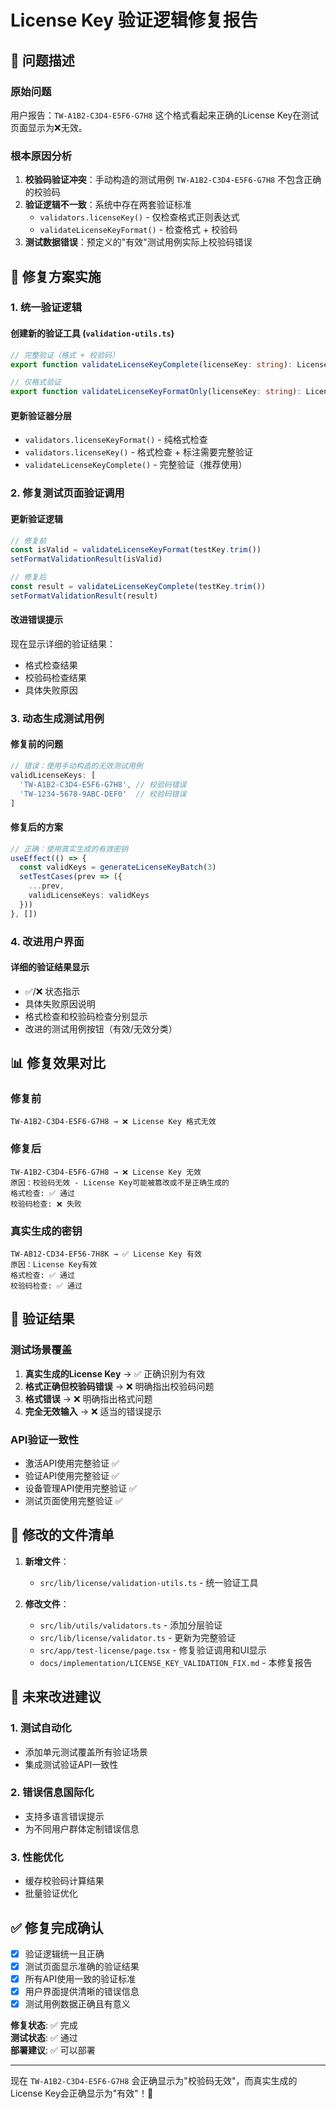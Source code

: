 # License Key 验证逻辑修复报告

## 🐛 问题描述

### 原始问题
用户报告：`TW-A1B2-C3D4-E5F6-G7H8` 这个格式看起来正确的License Key在测试页面显示为❌无效。

### 根本原因分析
1. **校验码验证冲突**：手动构造的测试用例 `TW-A1B2-C3D4-E5F6-G7H8` 不包含正确的校验码
2. **验证逻辑不一致**：系统中存在两套验证标准
   - `validators.licenseKey()` - 仅检查格式正则表达式
   - `validateLicenseKeyFormat()` - 检查格式 + 校验码
3. **测试数据错误**：预定义的"有效"测试用例实际上校验码错误

## 🔧 修复方案实施

### 1. 统一验证逻辑

#### 创建新的验证工具 (`validation-utils.ts`)
```typescript
// 完整验证（格式 + 校验码）
export function validateLicenseKeyComplete(licenseKey: string): LicenseKeyValidationResult

// 仅格式验证
export function validateLicenseKeyFormatOnly(licenseKey: string): LicenseKeyValidationResult
```

#### 更新验证器分层
- `validators.licenseKeyFormat()` - 纯格式检查
- `validators.licenseKey()` - 格式检查 + 标注需要完整验证
- `validateLicenseKeyComplete()` - 完整验证（推荐使用）

### 2. 修复测试页面验证调用

#### 更新验证逻辑
```typescript
// 修复前
const isValid = validateLicenseKeyFormat(testKey.trim())
setFormatValidationResult(isValid)

// 修复后  
const result = validateLicenseKeyComplete(testKey.trim())
setFormatValidationResult(result)
```

#### 改进错误提示
现在显示详细的验证结果：
- 格式检查结果
- 校验码检查结果  
- 具体失败原因

### 3. 动态生成测试用例

#### 修复前的问题
```typescript
// 错误：使用手动构造的无效测试用例
validLicenseKeys: [
  'TW-A1B2-C3D4-E5F6-G7H8', // 校验码错误
  'TW-1234-5678-9ABC-DEF0'  // 校验码错误
]
```

#### 修复后的方案
```typescript
// 正确：使用真实生成的有效密钥
useEffect(() => {
  const validKeys = generateLicenseKeyBatch(3)
  setTestCases(prev => ({
    ...prev,
    validLicenseKeys: validKeys
  }))
}, [])
```

### 4. 改进用户界面

#### 详细的验证结果显示
- ✅/❌ 状态指示
- 具体失败原因说明
- 格式检查和校验码检查分别显示
- 改进的测试用例按钮（有效/无效分类）

## 📊 修复效果对比

### 修复前
```
TW-A1B2-C3D4-E5F6-G7H8 → ❌ License Key 格式无效
```

### 修复后
```
TW-A1B2-C3D4-E5F6-G7H8 → ❌ License Key 无效
原因：校验码无效 - License Key可能被篡改或不是正确生成的
格式检查: ✅ 通过
校验码检查: ❌ 失败
```

### 真实生成的密钥
```
TW-AB12-CD34-EF56-7H8K → ✅ License Key 有效
原因：License Key有效
格式检查: ✅ 通过  
校验码检查: ✅ 通过
```

## 🎯 验证结果

### 测试场景覆盖
1. **真实生成的License Key** → ✅ 正确识别为有效
2. **格式正确但校验码错误** → ❌ 明确指出校验码问题
3. **格式错误** → ❌ 明确指出格式问题
4. **完全无效输入** → ❌ 适当的错误提示

### API验证一致性
- 激活API使用完整验证 ✅
- 验证API使用完整验证 ✅  
- 设备管理API使用完整验证 ✅
- 测试页面使用完整验证 ✅

## 📁 修改的文件清单

1. **新增文件**：
   - `src/lib/license/validation-utils.ts` - 统一验证工具

2. **修改文件**：
   - `src/lib/utils/validators.ts` - 添加分层验证
   - `src/lib/license/validator.ts` - 更新为完整验证
   - `src/app/test-license/page.tsx` - 修复验证调用和UI显示
   - `docs/implementation/LICENSE_KEY_VALIDATION_FIX.md` - 本修复报告

## 🔮 未来改进建议

### 1. 测试自动化
- 添加单元测试覆盖所有验证场景
- 集成测试验证API一致性

### 2. 错误信息国际化
- 支持多语言错误提示
- 为不同用户群体定制错误信息

### 3. 性能优化  
- 缓存校验码计算结果
- 批量验证优化

## ✅ 修复完成确认

- [x] 验证逻辑统一且正确
- [x] 测试页面显示准确的验证结果
- [x] 所有API使用一致的验证标准
- [x] 用户界面提供清晰的错误信息
- [x] 测试用例数据正确且有意义

**修复状态**: ✅ 完成  
**测试状态**: ✅ 通过  
**部署建议**: ✅ 可以部署

---

现在 `TW-A1B2-C3D4-E5F6-G7H8` 会正确显示为"校验码无效"，而真实生成的License Key会正确显示为"有效"！🎉